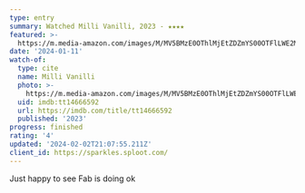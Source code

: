 ```yaml
---
type: entry
summary: Watched Milli Vanilli, 2023 - ★★★★
featured: >-
  https://m.media-amazon.com/images/M/MV5BMzE0OThlMjEtZDZmYS00OTFlLWE2MjYtMzVhMmRlYWU4OGUyXkEyXkFqcGdeQXVyMzQ2ODMwMzk@._V1_SX300.jpg
date: '2024-01-11'
watch-of:
  type: cite
  name: Milli Vanilli
  photo: >-
    https://m.media-amazon.com/images/M/MV5BMzE0OThlMjEtZDZmYS00OTFlLWE2MjYtMzVhMmRlYWU4OGUyXkEyXkFqcGdeQXVyMzQ2ODMwMzk@._V1_SX300.jpg
  uid: imdb:tt14666592
  url: https://imdb.com/title/tt14666592
  published: '2023'
progress: finished
rating: '4'
updated: '2024-02-02T21:07:55.211Z'
client_id: https://sparkles.sploot.com/
---
```

Just happy to see Fab is doing ok
